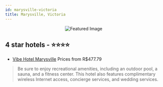 ```yaml
---
id: marysville-victoria
title: Marysville, Victoria
---
```


<center><img src="https://i.travelapi.com/hotels/9000000/8670000/8661200/8661110/1278ea72_z.jpg" alt="Featured Image" /></center>


##  4 star hotels - ⭐️⭐️⭐️⭐️

-    [Vibe Hotel Marysville](https://us.hurb.com/hotels/marysville/vibe-hotel-marysville-JNP-JP035155?cmp=18055) Prices from R$477.79
   > Be sure to enjoy recreational amenities, including an outdoor pool, a sauna, and a fitness center. This hotel also features complimentary wireless Internet access, concierge services, and wedding services.
